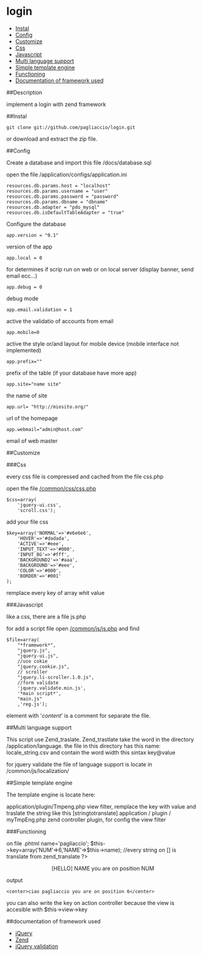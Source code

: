 login
=====

* [Instal](#instal)
* [Config](#config)
* [Customize](#customize)
 * [Css](#css)
 * [Javascript](#javascript)
* [Multi language support](#multi-language-support)
* [Simple template engine](#simple-template-engine)
 * [Functioning](#functioning)
* [Documentation of framework used](#documentation-of-framework-used)


##Description

implement a login with zend framework

##Instal

    git clone git://github.com/pagliaccio/login.git

or download and extract the zip file.

##Config

Create a database and import this file /docs/database.sql

open the file /application/configs/application.ini

    resources.db.params.host = "localhost"
    resources.db.params.username = "user"
    resources.db.params.password = "password"
    resources.db.params.dbname = "dbname"
    resources.db.adapter = "pdo_mysql"
    resources.db.isDefaultTableAdapter = "true"

Configure the database

    app.version = "0.1"

version of the app

    app.local = 0
    
for determines if scrip run on web or on local server (display banner, send email ecc...)
    
    app.debug = 0
    
debug mode

    app.email.validation = 1
    
active the validatio of accounts from email

    app.mobile=0
    
active the style or/and layout for mobile device (mobile interface not implemented)

    app.prefix=""
    
prefix of the table (if your database have more app)
    
    app.site="name site"
    
the name of site
    
    app.url= "http://miosito.org/"
    
url of the homepage
    
    app.webmail="admin@host.com"
    
email of web master


##Customize

###Css

every css file is compressed and cached from the file css.php

open the file [/common/css/css.php](https://github.com/pagliaccio/login/blob/master/common/css/css.php) 

    $css=array(
		'jquery-ui.css',
		'scroll.css');

add your file css

    $key=array('NORMAL'=>'#e6e6e6',
    	'HOVER'=>'#dadada',
		'ACTIVE'=>'#eee',
		'INPUT_TEXT'=>'#000',
		'INPUT_BG'=>'#fff',
		'BACKGROUND2'=>'#aaa',
		'BACKGROUND'=>'#eee',
		'COLOR'=>'#000',
		'BORDER'=>'#001'
	);

remplace every key of array whit value

###Javascript

like a css, there are a file js.php

for add a script file open [/common/js/js.php](https://github.com/pagliaccio/login/blob/master/common/js/js.php) 
and find

    $file=array(    	
		"*framework*",
		"jquery.js",
		"jquery-ui.js",
		//uso cokie
		"jquery.cookie.js",
		// scroller
		"jquery.li-scroller.1.0.js",
		//form validate
		'jquery.validate.min.js',
		'*main script*',
		"main.js"
		,'reg.js');

element with '*content*' is a comment for separate the file.

##Multi language support

This script use Zend\_traslate. Zend\_trastlate take the word in the directory /application/language.
the file in this directory has this name:
    locale_string.csv
and contain the word width this sintax
key@value

for jquery validate the file of language support is locate in /common/js/localization/

##Simple template engine

The template engine is locate here:

 application/plugin/Tmpeng.php
view filter, remplace the key with value and traslate the string like this [stringtotranslate]
 application / plugin / myTmpEng.php
zend controller plugin, for config the view filter

###Functioning

on file .phtml 
    <?php
    //$this->name='pagliaccio';
    $this->key=array('NUM'=>6,'NAME'=>$this->name);
    //every string on [] is translate from zend_translate
    ?>
    <center>[HELLO] NAME you are on position NUM</center>
    
output
    
    <center>ciao pagliaccio you are on position 6</center>
    
you can also write the key on action controller because the view is accesible with $this->view->key

##documentation of framework used

* [jQuery](http://jquery.com)
* [Zend](www.zend.com)
* [jQuery validation](http://bassistance.de/jquery-plugins/jquery-plugin-validation/)
